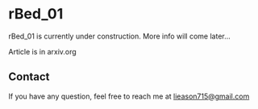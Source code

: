 # rBed_01

rBed_01 is currently under construction. More info will come later...

Article is in arxiv.org

## Contact

If you have any question, feel free to reach me at lieason715@gmail.com
